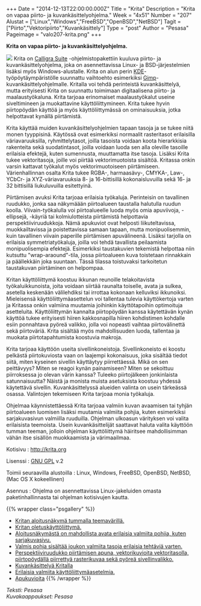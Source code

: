 +++
Date = "2014-12-13T22:00:00.000Z"
Title = "Krita"
Description = "Krita on vapaa piirto- ja kuvankäsittelyohjelma."
Week = "4x51"
Number = "207"
Alustat = ["Linux","Windows","FreeBSD","OpenBSD","NetBSD"]
Tagit = ["Piirto","Vektoripiirto","Kuvankäsittely"]
Type = "post"
Author = "Pesasa"
Pageimage = "valo207-krita.png"
+++


**Krita on vapaa piirto- ja kuvankäsittelyohjelma.**

![ ](/images/valo207-krita.png "fig:valo207-krita.png")
Krita on [Calligra Suite](Calligra_Suite) -ohjelmistopakettiin kuuluva piirto-
ja kuvankäsittelyohjelma, joka on asennettavissa Linux- ja
BSD-järjestelmien lisäksi myös Windows-alustalle. Krita on alun perin
[KDE](KDE)-työpöytäympäristölle suunnattu vaihtoehto
esimerkiksi [Gimp](GIMP)-kuvankäsittelyohjelmalle. Kritalla
voi tehdä perinteistä kuvankäsittelyä, mutta erityisesti Krita on
suunnattu toimimaan digitaalisena piirto- ja maalaustyökaluna. Krita
tarjoaa erinomaiset maalaustyökalut useine siveltimineen ja muokattavine
käyttöliittymineen. Krita tukee hyvin piirtopöydän käyttöä ja myös
käyttöliittymässä on ominaisuuksia, jotka helpottavat kynällä
piirtämistä.

Krita käyttää muiden kuvankäsittelyohjelmien tapaan tasoja ja se tukee
niitä monen tyyppisinä. Käytössä ovat esimerkiksi normaalit rasteritasot
erilaisilla väriavaruuksilla, ryhmittelytasot, joilla tasoista voidaan
koota hierarkkisia rakenteita sekä suodatintasot, joilla voidaan luoda
sen alla oleville tasoille erilaisia efektejä, kuten sumennusta,
muuttamatta itse tasoja. Lisäksi Krita tukee vektoritasoja, joille voi
piirtää vektorimuotoista sisältöä. Kritassa onkin varsin kattavat
työkalut myös vektorimuotoiseen piirtämiseen. Värienhallinnan osalta
Krita tukee RGBA-, harmaasävy-, CMYKA-, Law-, YCbCr- ja
XYZ-väriavaruuksia 8- ja 16-bittisillä kokonaisluvuilla sekä 16- ja 32
bittisillä liukuluvuilla esitettyinä.

Piirtämisen avuksi Krita tarjoaa erilaisia työkaluja. Perinteisin on
tavallinen ruudukko, jonka saa näkymäään piirtoalueen taustalla
halutulla ruudun koolla. Viivain-työkalulla voi piirtoalueelle luoda
myös omia apuviivoja, -ellipsejä, -käyriä tai kolmiulotteista
piirtämistä helpottavia perspektiiviruudukkoja. Nämä apukuviot ovat
helposti liikuteltavissa, muokkailtavissa ja poistettavissa samaan
tapaan, mutta monipuolisemmin, kuin tavallinen viivain paperille
piirtämisen apuvälineenä. Lisäksi tarjolla on erilaisia
symmetriatyökaluja, joilla voi tehdä tavallista peilaamista
monipuolisempia efektejä. Esimerkiksi taustakuvien tekemistä helpottaa
niin kutsuttu "wrap-araound"-tila, jossa piirtoalueen kuva toistetaan
rinnakkain ja päällekkäin joka suuntaan. Tässä tilassa toistuvaksi
tarkoitetun taustakuvan piirtäminen on helpompaa.

Kritan käyttöliittymä koostuu ikkunan reunoille telakoitavista
työkaluikkunoista, joita voidaan siirtää raunalta toiselle, avata ja
sulkea, asetella keskenään välilehdiksi tai irrottaa kokonaan kelluviksi
ikkunoiksi. Mieleisensä käyttöliittymäasettelun voi tallentaa tulevia
käyttökertoja varten ja Kritassa onkin valmiina muutamia joihinkin
käyttötapoihin optimoituja asetteluita. Käyttöliittymän kannalta
piirtopöydän kanssa käytettävän kynän käyttöä tukee erityisesti hiiren
kakkosnapilla hiiren kohdistimen kohdalle esiin ponnahtava pyöreä
valikko, jolla voi nopeasti vaihtaa piirtovälinettä sekä piirtoväriä.
Krita sisältää myös mahdollisuuden luoda, tallentaa ja muokata
piirtotapahtumista koostuvia makroja.

Krita tarjoaa käyttöön useita sivellinkoneistoja. Sivellinkoneisto ei
koostu pelkästä piirtokuviosta vaan on laajempi kokonaisuus, joka
sisältää tiedot siitä, miten kyseinen sivellin käyttäytyy piirrettäessä.
Mikä on sen peittävyys? Miten se reagoi kynän painamiseen? Miten se
sekoittuu piirroksessa jo olevan värin kanssa? Tuleeko piirtojälkeen
jonkinlaista satunnaisuutta? Näistä ja monista muista asetuksista
koostuu yhdessä käytettävä sivellin. Kuvankäsittelyssä alueiden valinta
on usein tärkeässä osassa. Valintojen tekemiseen Krita tarjoaa monia
työkaluja.

Ohjelmaa käynnistettäessä Krita tarjoaa valmiin kuvan avaamisen tai
tyhjän piirtoalueen luomisen lisäksi muutamia valmiita pohjia, kuten
esimerkiksi sarjakuvasivun valmiilla ruuduilla. Ohjelman ulkoasun
värityksen voi valita erilaisista teemoista. Usein kuvankäsittelijät
saattavat haluta valita käyttöön tumman teeman, jolloin ohjelman
käyttöliittymä häiritsee mahdollisimman vähän itse sisällön muokkaamista
ja värimaailmaa.

Kotisivu
:   <http://krita.org>

Lisenssi
:   [GNU GPL](GNU_GPL) v.2

Toimii seuraavilla alustoilla
:   Linux, Windows, FreeBSD, OpenBSD, NetBSD, (Mac OS X kokeellinen)

Asennus
:   Ohjelma on asennettavissa Linux-jakeluiden omasta paketinhallinnasta
    tai ohjelman kotisivujen kautta.

{{% wrapper class="psgallery" %}}
-   [Kritan aloitusnäkymä tummalla teemavärillä.](/images/krita-1.jpg)
-   [Kritan oletuskäyttöliittymä.](/images/krita-2.jpg)
-   [Aloitusnäkymästä on mahdollista avata erilaisia valmiita pohjia,
    kuten sarjakuvasivu.](/images/krita-3.jpg)
-   [Valmis pohja sisältää joukon valmiita tasoja erilaisia tehtäviä
    varten.](/images/krita-4.jpg)
-   [Perspektiiviruudukko piirtämisen apuna, vektorikuvioita
    vektoritasolla, piirtopöydällä piirrettyä rasterikuvaa sekä pyöreä
    sivellinvalikko.](/images/krita-5.jpg)
-   [Kuvankäsittelyä Kritalla](/images/krita-6.jpg)
-   [Erilaisia valmiita käyttöliittymäasetelmia.](/images/krita-7.jpg)
-   [Apukuvioita](/images/krita-8.jpg)
{{% /wrapper %}}

*Teksti: Pesasa* <br />
*Kuvakaappaukset: Pesasa*


